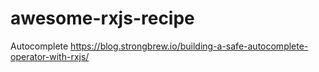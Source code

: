 # awesome-rxjs-recipe

Autocomplete
https://blog.strongbrew.io/building-a-safe-autocomplete-operator-with-rxjs/
